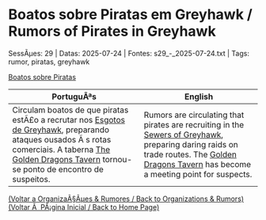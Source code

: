 ﻿
# Boatos sobre Piratas em Greyhawk / Rumors of Pirates in Greyhawk

SessÃµes: 29 | Datas: 2025-07-24 | Fontes: s29_-_2025-07-24.txt | Tags: rumor, piratas, greyhawk

[Boatos sobre Piratas](boatos_sobre_piratas.png)

| PortuguÃªs | English |
|-----------|---------|
| Circulam boatos de que piratas estÃ£o a recrutar nos [Esgotos de Greyhawk](esgotos_de_greyhawk.md), preparando ataques ousados Ã s rotas comerciais. A taberna [The Golden Dragons Tavern](taberna_golden_dragon.md) tornou-se ponto de encontro de suspeitos. | Rumors are circulating that pirates are recruiting in the [Sewers of Greyhawk](esgotos_de_greyhawk.md), preparing daring raids on trade routes. The [Golden Dragons Tavern](taberna_golden_dragon.md) has become a meeting point for suspects. |

[(Voltar a OrganizaÃ§Ãµes & Rumores / Back to Organizations & Rumors)](organizacoes.md)  
[(Voltar Ã  PÃ¡gina Inicial / Back to Home Page)](../../home.md)


























